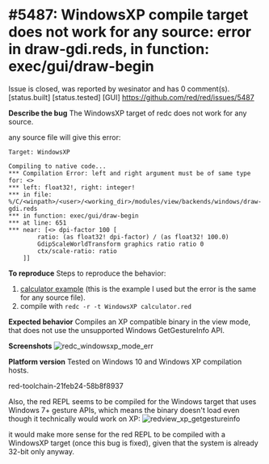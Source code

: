 
#5487: WindowsXP compile target does not work for any source: error in draw-gdi.reds, in function: exec/gui/draw-begin
================================================================================
Issue is closed, was reported by wesinator and has 0 comment(s).
[status.built] [status.tested] [GUI]
<https://github.com/red/red/issues/5487>

**Describe the bug**
The WindowsXP target of redc does not work for any source.

any source file will give this error:
```
Target: WindowsXP
 
Compiling to native code...
*** Compilation Error: left and right argument must be of same type for: <>
*** left: float32!, right: integer!
*** in file: %/C/<winpath>/<user>/<working_dir>/modules/view/backends/windows/draw-gdi.reds
*** in function: exec/gui/draw-begin
*** at line: 651
*** near: [<> dpi-factor 100 [
        ratio: (as float32! dpi-factor) / (as float32! 100.0)
        GdipScaleWorldTransform graphics ratio ratio 0
        ctx/scale-ratio: ratio
    ]]
```

**To reproduce**
Steps to reproduce the behavior:
1. [calculator example](https://raw.githubusercontent.com/red/code/master/Showcase/calculator.red) (this is the example I used but the error is the same for any source file).
2. compile with `redc -r -t WindowsXP calculator.red`

**Expected behavior**
Compiles an XP compatible binary in the view mode, that does not use the unsupported Windows GetGestureInfo API.

**Screenshots**
![redc_windowsxp_mode_err](https://github.com/red/red/assets/5124946/f5895e09-c3d9-4bbe-99e9-dd71d506511e)

**Platform version**
Tested on Windows 10 and Windows XP compilation hosts.

red-toolchain-21feb24-58b8f8937

Also, the red REPL seems to be compiled for the Windows target that uses Windows 7+ gesture APIs, which means the binary doesn't load even though it technically would work on XP:
![redview_xp_getgestureinfo](https://github.com/red/red/assets/5124946/62e522f4-498a-489e-a34e-b5072c6c7530)

it would make more sense for the red REPL to be compiled with a WindowsXP target (once this bug is fixed), given that the system is already 32-bit only anyway.

[NO_TRAIN]::


